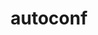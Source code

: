 ---
title: "autoconf"
layout: cache
categories: [package, develop-2023-05-21]
meta: {"versions": ["2.69"], "compilers": ["gcc@=11.1.0", "gcc@=11.3.0", "gcc@=12.1.0", "gcc@=12.3.0", "gcc@=7.3.1", "gcc@=7.5.0", "oneapi@=2023.0.0"], "oss": ["amzn2", "ubuntu18.04", "ubuntu20.04", "ubuntu22.04"], "platforms": ["linux"], "targets": ["aarch64", "neoverse_n1", "neoverse_v1", "ppc64le", "skylake_avx512", "x86_64", "x86_64_v3"], "stacks": ["aws-ahug", "aws-ahug-aarch64", "aws-isc", "aws-isc-aarch64", "aws-pcluster-icelake", "aws-pcluster-neoverse_n1", "aws-pcluster-neoverse_v1", "aws-pcluster-skylake", "build_systems", "data-vis-sdk", "e4s", "e4s-oneapi", "e4s-power", "gpu-tests", "ml-linux-x86_64-cpu", "ml-linux-x86_64-cuda", "ml-linux-x86_64-rocm", "radiuss", "radiuss-aws", "radiuss-aws-aarch64", "root", "tutorial"], "num_specs": 13, "num_specs_by_stack": {"root": 13, "radiuss-aws-aarch64": 2, "aws-ahug-aarch64": 2, "aws-isc-aarch64": 2, "aws-pcluster-neoverse_v1": 2, "aws-pcluster-neoverse_n1": 2, "aws-ahug": 1, "aws-isc": 1, "radiuss-aws": 1, "aws-pcluster-skylake": 2, "aws-pcluster-icelake": 2, "radiuss": 1, "build_systems": 1, "e4s-power": 1, "e4s": 1, "data-vis-sdk": 1, "gpu-tests": 1, "e4s-oneapi": 1, "ml-linux-x86_64-cpu": 1, "ml-linux-x86_64-rocm": 1, "tutorial": 2, "ml-linux-x86_64-cuda": 1}}
spec_details: [{"hash": "m3eh5sfmf6f35lnqh4j6qlcqyq4pp6xm", "compiler": "gcc@=7.3.1", "versions": ["2.69"], "os": "amzn2", "platform": "linux", "target": "aarch64", "variants": ["build_system=autotools", "patches=35c4492,7793209,a49dd5b"], "stacks": ["root", "radiuss-aws-aarch64", "aws-ahug-aarch64", "aws-isc-aarch64"], "size": "-", "tarball": "https://binaries.spack.io/releases/develop-2023-05-21/build_cache/linux-amzn2-aarch64/gcc-7.3.1/autoconf-2.69/linux-amzn2-aarch64-gcc-7.3.1-autoconf-2.69-m3eh5sfmf6f35lnqh4j6qlcqyq4pp6xm.spack"}, {"hash": "y6a4dnb7criu6vlozhihhww6pm442rx5", "compiler": "gcc@=7.3.1", "versions": ["2.69"], "os": "amzn2", "platform": "linux", "target": "aarch64", "variants": ["build_system=autotools", "patches=35c4492,7793209,a49dd5b"], "stacks": ["root", "aws-pcluster-neoverse_v1", "aws-pcluster-neoverse_n1"], "size": "-", "tarball": "https://binaries.spack.io/releases/develop-2023-05-21/build_cache/linux-amzn2-aarch64/gcc-7.3.1/autoconf-2.69/linux-amzn2-aarch64-gcc-7.3.1-autoconf-2.69-y6a4dnb7criu6vlozhihhww6pm442rx5.spack"}, {"hash": "u7fktc5su2tr6qnsin3v2geszpyhxopr", "compiler": "gcc@=7.3.1", "versions": ["2.69"], "os": "amzn2", "platform": "linux", "target": "neoverse_n1", "variants": ["build_system=autotools", "patches=35c4492,7793209,a49dd5b"], "stacks": ["root", "radiuss-aws-aarch64", "aws-ahug-aarch64", "aws-isc-aarch64"], "size": "-", "tarball": "https://binaries.spack.io/releases/develop-2023-05-21/build_cache/linux-amzn2-neoverse_n1/gcc-7.3.1/autoconf-2.69/linux-amzn2-neoverse_n1-gcc-7.3.1-autoconf-2.69-u7fktc5su2tr6qnsin3v2geszpyhxopr.spack"}, {"hash": "waskhehweastzlnnita7gwrfam5aswpp", "compiler": "gcc@=12.3.0", "versions": ["2.69"], "os": "amzn2", "platform": "linux", "target": "neoverse_v1", "variants": ["build_system=autotools", "patches=35c4492,7793209,a49dd5b"], "stacks": ["root", "aws-pcluster-neoverse_v1", "aws-pcluster-neoverse_n1"], "size": "-", "tarball": "https://binaries.spack.io/releases/develop-2023-05-21/build_cache/linux-amzn2-neoverse_v1/gcc-12.3.0/autoconf-2.69/linux-amzn2-neoverse_v1-gcc-12.3.0-autoconf-2.69-waskhehweastzlnnita7gwrfam5aswpp.spack"}, {"hash": "srgazlm4xpv4qzz4trecblrbw7wepr3m", "compiler": "gcc@=7.3.1", "versions": ["2.69"], "os": "amzn2", "platform": "linux", "target": "x86_64_v3", "variants": ["build_system=autotools", "patches=35c4492,7793209,a49dd5b"], "stacks": ["root", "aws-ahug", "aws-isc", "radiuss-aws"], "size": "-", "tarball": "https://binaries.spack.io/releases/develop-2023-05-21/build_cache/linux-amzn2-x86_64_v3/gcc-7.3.1/autoconf-2.69/linux-amzn2-x86_64_v3-gcc-7.3.1-autoconf-2.69-srgazlm4xpv4qzz4trecblrbw7wepr3m.spack"}, {"hash": "aun7yv3lcaeudkhsxi7hwnzk6xohucyn", "compiler": "gcc@=12.3.0", "versions": ["2.69"], "os": "amzn2", "platform": "linux", "target": "skylake_avx512", "variants": ["build_system=autotools", "patches=35c4492,7793209,a49dd5b"], "stacks": ["aws-pcluster-skylake", "root", "aws-pcluster-icelake"], "size": "-", "tarball": "https://binaries.spack.io/releases/develop-2023-05-21/build_cache/linux-amzn2-skylake_avx512/gcc-12.3.0/autoconf-2.69/linux-amzn2-skylake_avx512-gcc-12.3.0-autoconf-2.69-aun7yv3lcaeudkhsxi7hwnzk6xohucyn.spack"}, {"hash": "g6uwxkvltdsmwls35velvj5dsrgbjow7", "compiler": "gcc@=7.3.1", "versions": ["2.69"], "os": "amzn2", "platform": "linux", "target": "x86_64_v3", "variants": ["build_system=autotools", "patches=35c4492,7793209,a49dd5b"], "stacks": ["aws-pcluster-skylake", "root", "aws-pcluster-icelake"], "size": "-", "tarball": "https://binaries.spack.io/releases/develop-2023-05-21/build_cache/linux-amzn2-x86_64_v3/gcc-7.3.1/autoconf-2.69/linux-amzn2-x86_64_v3-gcc-7.3.1-autoconf-2.69-g6uwxkvltdsmwls35velvj5dsrgbjow7.spack"}, {"hash": "47yojlhwrbjo6xenrzv3nug2kor6qqvi", "compiler": "gcc@=7.5.0", "versions": ["2.69"], "os": "ubuntu18.04", "platform": "linux", "target": "x86_64_v3", "variants": ["build_system=autotools", "patches=35c4492,7793209,a49dd5b"], "stacks": ["root", "radiuss", "build_systems"], "size": "-", "tarball": "https://binaries.spack.io/releases/develop-2023-05-21/build_cache/linux-ubuntu18.04-x86_64_v3/gcc-7.5.0/autoconf-2.69/linux-ubuntu18.04-x86_64_v3-gcc-7.5.0-autoconf-2.69-47yojlhwrbjo6xenrzv3nug2kor6qqvi.spack"}, {"hash": "nwcwhdz23cdberhevub47z73adhsemkf", "compiler": "gcc@=11.1.0", "versions": ["2.69"], "os": "ubuntu20.04", "platform": "linux", "target": "ppc64le", "variants": ["build_system=autotools", "patches=35c4492,7793209,a49dd5b"], "stacks": ["root", "e4s-power"], "size": "-", "tarball": "https://binaries.spack.io/releases/develop-2023-05-21/build_cache/linux-ubuntu20.04-ppc64le/gcc-11.1.0/autoconf-2.69/linux-ubuntu20.04-ppc64le-gcc-11.1.0-autoconf-2.69-nwcwhdz23cdberhevub47z73adhsemkf.spack"}, {"hash": "kvg7jw7iw3yhyxlg6tffhgmkwa2d56ed", "compiler": "gcc@=11.1.0", "versions": ["2.69"], "os": "ubuntu20.04", "platform": "linux", "target": "x86_64_v3", "variants": ["build_system=autotools", "patches=35c4492,7793209,a49dd5b"], "stacks": ["root", "e4s", "data-vis-sdk", "gpu-tests"], "size": "-", "tarball": "https://binaries.spack.io/releases/develop-2023-05-21/build_cache/linux-ubuntu20.04-x86_64_v3/gcc-11.1.0/autoconf-2.69/linux-ubuntu20.04-x86_64_v3-gcc-11.1.0-autoconf-2.69-kvg7jw7iw3yhyxlg6tffhgmkwa2d56ed.spack"}, {"hash": "by65umw2vqx7ljymuscdykuqrr36aeti", "compiler": "oneapi@=2023.0.0", "versions": ["2.69"], "os": "ubuntu20.04", "platform": "linux", "target": "x86_64", "variants": ["build_system=autotools", "patches=35c4492,7793209,a49dd5b"], "stacks": ["root", "e4s-oneapi"], "size": "-", "tarball": "https://binaries.spack.io/releases/develop-2023-05-21/build_cache/linux-ubuntu20.04-x86_64/oneapi-2023.0.0/autoconf-2.69/linux-ubuntu20.04-x86_64-oneapi-2023.0.0-autoconf-2.69-by65umw2vqx7ljymuscdykuqrr36aeti.spack"}, {"hash": "t4nuen3izojzz42zd4numq2dbswdl7uq", "compiler": "gcc@=11.3.0", "versions": ["2.69"], "os": "ubuntu22.04", "platform": "linux", "target": "x86_64_v3", "variants": ["build_system=autotools", "patches=35c4492,7793209,a49dd5b"], "stacks": ["root", "ml-linux-x86_64-cpu", "ml-linux-x86_64-rocm", "tutorial", "ml-linux-x86_64-cuda"], "size": "-", "tarball": "https://binaries.spack.io/releases/develop-2023-05-21/build_cache/linux-ubuntu22.04-x86_64_v3/gcc-11.3.0/autoconf-2.69/linux-ubuntu22.04-x86_64_v3-gcc-11.3.0-autoconf-2.69-t4nuen3izojzz42zd4numq2dbswdl7uq.spack"}, {"hash": "mr5osqpjc7dw5t3wyi24cnxidny4veul", "compiler": "gcc@=12.1.0", "versions": ["2.69"], "os": "ubuntu22.04", "platform": "linux", "target": "x86_64_v3", "variants": ["build_system=autotools", "patches=35c4492,7793209,a49dd5b"], "stacks": ["root", "tutorial"], "size": "-", "tarball": "https://binaries.spack.io/releases/develop-2023-05-21/build_cache/linux-ubuntu22.04-x86_64_v3/gcc-12.1.0/autoconf-2.69/linux-ubuntu22.04-x86_64_v3-gcc-12.1.0-autoconf-2.69-mr5osqpjc7dw5t3wyi24cnxidny4veul.spack"}]
---